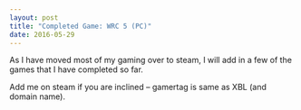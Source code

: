 ```yaml
---
layout: post
title: "Completed Game: WRC 5 (PC)"
date: 2016-05-29
---
```


As I have moved most of my gaming over to steam, I will add in a few of the games that I have completed so far.

Add me on steam if you are inclined – gamertag is same as XBL (and domain name).